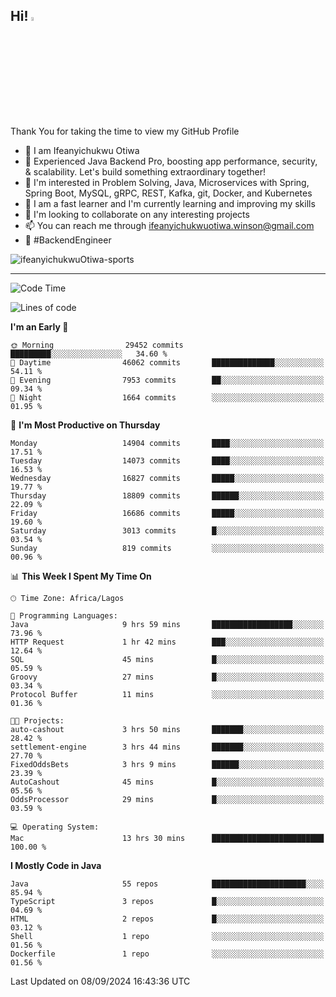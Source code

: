 <!-- BLOG-POST-LIST:START --><!-- BLOG-POST-LIST:END -->

## Hi! <img src="https://media.giphy.com/media/hvRJCLFzcasrR4ia7z/giphy.gif" width="4%"> 

Thank You for taking the time to view my GitHub Profile

- 👋 I am Ifeanyichukwu Otiwa
- 🚀 Experienced Java Backend Pro, boosting app performance, security, & scalability. Let's build something extraordinary together!
- 👀 I'm interested in Problem Solving, Java, Microservices with Spring, Spring Boot, MySQL, gRPC, REST, Kafka, git, Docker, and Kubernetes
- 🌱 I am a fast learner and I'm currently learning and improving my skills
- 💞️ I'm looking to collaborate on any interesting projects
- 📫 You can reach me through ifeanyichukwuotiwa.winson@gmail.com
- 🚀 #BackendEngineer

<p align="left" marginTop="10px"> <img src="https://komarev.com/ghpvc/?username=ifeanyichukwuOtiwa-sports&label=Profile%20views&color=0e75b6&style=for-the-badge" alt="ifeanyichukwuOtiwa-sports" /> </p>

***

<!--START_SECTION:waka-->
![Code Time](http://img.shields.io/badge/Code%20Time-2%2C877%20hrs%2037%20mins-blue)

![Lines of code](https://img.shields.io/badge/From%20Hello%20World%20I%27ve%20Written-20.9%20million%20lines%20of%20code-blue)

**I'm an Early 🐤** 

```text
🌞 Morning                29452 commits       █████████░░░░░░░░░░░░░░░░   34.60 % 
🌆 Daytime                46062 commits       ██████████████░░░░░░░░░░░   54.11 % 
🌃 Evening                7953 commits        ██░░░░░░░░░░░░░░░░░░░░░░░   09.34 % 
🌙 Night                  1664 commits        ░░░░░░░░░░░░░░░░░░░░░░░░░   01.95 % 
```
📅 **I'm Most Productive on Thursday** 

```text
Monday                   14904 commits       ████░░░░░░░░░░░░░░░░░░░░░   17.51 % 
Tuesday                  14073 commits       ████░░░░░░░░░░░░░░░░░░░░░   16.53 % 
Wednesday                16827 commits       █████░░░░░░░░░░░░░░░░░░░░   19.77 % 
Thursday                 18809 commits       ██████░░░░░░░░░░░░░░░░░░░   22.09 % 
Friday                   16686 commits       █████░░░░░░░░░░░░░░░░░░░░   19.60 % 
Saturday                 3013 commits        █░░░░░░░░░░░░░░░░░░░░░░░░   03.54 % 
Sunday                   819 commits         ░░░░░░░░░░░░░░░░░░░░░░░░░   00.96 % 
```


📊 **This Week I Spent My Time On** 

```text
🕑︎ Time Zone: Africa/Lagos

💬 Programming Languages: 
Java                     9 hrs 59 mins       ██████████████████░░░░░░░   73.96 % 
HTTP Request             1 hr 42 mins        ███░░░░░░░░░░░░░░░░░░░░░░   12.64 % 
SQL                      45 mins             █░░░░░░░░░░░░░░░░░░░░░░░░   05.59 % 
Groovy                   27 mins             █░░░░░░░░░░░░░░░░░░░░░░░░   03.34 % 
Protocol Buffer          11 mins             ░░░░░░░░░░░░░░░░░░░░░░░░░   01.36 % 

🐱‍💻 Projects: 
auto-cashout             3 hrs 50 mins       ███████░░░░░░░░░░░░░░░░░░   28.42 % 
settlement-engine        3 hrs 44 mins       ███████░░░░░░░░░░░░░░░░░░   27.70 % 
FixedOddsBets            3 hrs 9 mins        ██████░░░░░░░░░░░░░░░░░░░   23.39 % 
AutoCashout              45 mins             █░░░░░░░░░░░░░░░░░░░░░░░░   05.56 % 
OddsProcessor            29 mins             █░░░░░░░░░░░░░░░░░░░░░░░░   03.59 % 

💻 Operating System: 
Mac                      13 hrs 30 mins      █████████████████████████   100.00 % 
```

**I Mostly Code in Java** 

```text
Java                     55 repos            █████████████████████░░░░   85.94 % 
TypeScript               3 repos             █░░░░░░░░░░░░░░░░░░░░░░░░   04.69 % 
HTML                     2 repos             █░░░░░░░░░░░░░░░░░░░░░░░░   03.12 % 
Shell                    1 repo              ░░░░░░░░░░░░░░░░░░░░░░░░░   01.56 % 
Dockerfile               1 repo              ░░░░░░░░░░░░░░░░░░░░░░░░░   01.56 % 
```




 Last Updated on 08/09/2024 16:43:36 UTC
<!--END_SECTION:waka-->

<!--
<p align="center">
![trophy](https://github-profile-trophy.vercel.app/?username=ifeanyichukwuOtiwa-sports&theme=onedark) (https://github.com/ryo-ma/github-profile-trophy)
</p>
-->

<!---
ifeanyi-otiwa/ifeanyi-otiwa is a ✨ special ✨ repository because its `README.md` (this file) appears on your GitHub profile.
You can click the Preview link to take a look at your changes.
--->
